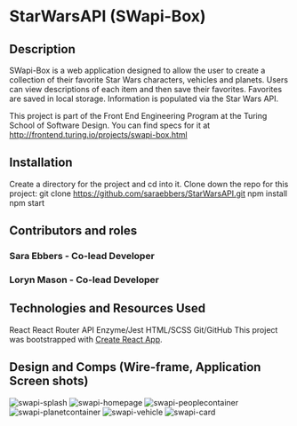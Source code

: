 # StarWarsAPI (SWapi-Box)

## Description
SWapi-Box is a web application designed to allow the user to create a collection of their favorite Star Wars characters, vehicles and planets.  Users can view descriptions of each item and then save their favorites.  Favorites are saved in local storage.  Information is populated via the Star Wars API.  

This project is part of the Front End Engineering Program at the Turing School of Software Design.  You can find specs for it at http://frontend.turing.io/projects/swapi-box.html

## Installation
Create a directory for the project and cd into it.
Clone down the repo for this project:
  git clone https://github.com/saraebbers/StarWarsAPI.git
npm install
npm start

## Contributors and roles

### Sara Ebbers - Co-lead Developer

### Loryn Mason - Co-lead Developer

## Technologies and Resources Used
  React
  React Router
  API
  Enzyme/Jest
  HTML/SCSS
  Git/GitHub
  This project was bootstrapped with [Create React App](https://github.com/facebook/create-react-app).

## Design and Comps (Wire-frame, Application Screen shots)

![swapi-splash](https://user-images.githubusercontent.com/39168394/49452579-b0542c80-f79e-11e8-92dd-89b2fa411eff.png)
![swapi-homepage](https://user-images.githubusercontent.com/39168394/49452595-b5b17700-f79e-11e8-9b58-91e6bed64186.png)
![swapi-peoplecontainer](https://user-images.githubusercontent.com/39168394/49452599-b8ac6780-f79e-11e8-94a2-e400faed3712.png)
![swapi-planetcontainer](https://user-images.githubusercontent.com/39168394/49452603-bb0ec180-f79e-11e8-9513-fe15e82241e3.png)
![swapi-vehicle](https://user-images.githubusercontent.com/39168394/49452610-bcd88500-f79e-11e8-9a50-a9fb3bf18d23.png)
![swapi-card](https://user-images.githubusercontent.com/39168394/49452612-bf3adf00-f79e-11e8-977a-71975ac15c99.png)

